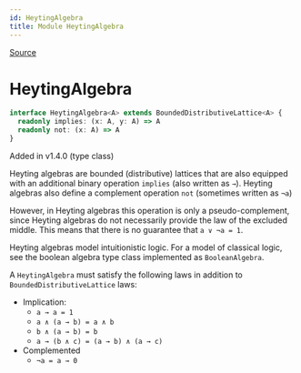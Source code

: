 ```yaml
---
id: HeytingAlgebra
title: Module HeytingAlgebra
---
```


[Source](https://github.com/gcanti/fp-ts/blob/master/src/HeytingAlgebra.ts)

# HeytingAlgebra

```ts
interface HeytingAlgebra<A> extends BoundedDistributiveLattice<A> {
  readonly implies: (x: A, y: A) => A
  readonly not: (x: A) => A
}
```

Added in v1.4.0 (type class)

Heyting algebras are bounded (distributive) lattices that are also equipped with an additional binary operation
`implies` (also written as `→`). Heyting algebras also define a complement operation `not` (sometimes written as
`¬a`)

However, in Heyting algebras this operation is only a pseudo-complement, since Heyting algebras do not necessarily
provide the law of the excluded middle. This means that there is no guarantee that `a ∨ ¬a = 1`.

Heyting algebras model intuitionistic logic. For a model of classical logic, see the boolean algebra type class
implemented as `BooleanAlgebra`.

A `HeytingAlgebra` must satisfy the following laws in addition to `BoundedDistributiveLattice` laws:

- Implication:
  - `a → a = 1`
  - `a ∧ (a → b) = a ∧ b`
  - `b ∧ (a → b) = b`
  - `a → (b ∧ c) = (a → b) ∧ (a → c)`
- Complemented
  - `¬a = a → 0`
